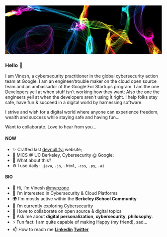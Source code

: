 ![Banner](https://github.com/mvpzone/mvpzone/raw/main/abstract_colorful_shroud_banner.jpeg)

### Hello 👋

I am Vinesh, a cybersecurity practitioner in the global cybersecurity action team at Google. I am an engineer/trouble maker on the cloud open source team and an ambassador of the Google For Startups program. I am the one Developers yell at when stuff isn't working how they want; Also the one the engineers yell at when the developers aren't using it right. I help folks stay safe, have fun & succeed in a digital world by harnessing software.

I strive and wish for a digital world where anyone can experience freedom, wealth and success while staying safe and having fun…

Want to collaborate. Love to hear from you…

#### NOW

- ✨ Crafted last [devnull.fyi](https://devnull.fyi) website;
- 🏢 MICS @ UC Berkeley, Cybersecurity @ Google;
- 🍑 What about this?
- ⚙️ I use daily: `.java`, `.js`, `.html`, `.css`, `.py`, `.ai`

#### BIO

- 👋 Hi, I’m Vinesh [@mvpzone](https://github.com/mvpzone)
- 👀 I’m interested in Cybersecurity & Cloud Platforms
- 🌍 I'm mostly active within the **Berkeley iSchool Community**
- 🌱 I’m currently exploring Cybersecurity
- 💞️ I love to collaborate on open source & digital topics
- 💬 Ask me about **digital personalization**, **cybersecurity**, **philosophy**.
- ⚡ Fun fact: I am quite capable of making Happy (my friend), sad...
- 📫 How to reach me **[Linkedin](https://www.linkedin.com/in/vineshpm/) [Twitter](https://twitter.com/mvpzone)**

<!---
mvpzone/mvpzone is a ✨ special ✨ repository because its `README.md` (this file) appears on your GitHub profile.
You can click the Preview link to take a look at your changes.
--->
